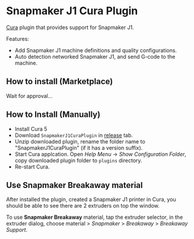 # Snapmaker J1 Cura Plugin

[Cura](https://github.com/Ultimaker/Cura) plugin that provides support for Snapmaker J1.

Features:

- Add Snapmaker J1 machine definitions and quality configurations.
- Auto detection networked Snapmaker J1, and send G-code to the machine.

## How to install (Marketplace)

Wait for approval...

## How to Install (Manually)

- Install Cura 5
- Download `SnapmakerJ1CuraPlugin` in [release](https://github.com/Snapmaker/SnapmakerJ1CuraPlugin/releases) tab.
- Unzip downloaded plugin, rename the folder name to "SnapmakerJ1CuraPlugin" (if it has a version suffix).
- Start Cura applcation. Open *Help Menu* -> *Show Configuration Folder*, copy downloaded plugin folder to `plugins` directory.
- Re-start Cura.

## Use Snapmaker Breakaway material

After installed the plugin, created a Snapmaker J1 printer in Cura, you should
be able to see there are 2 extruders on top the window.

To use **Snapmaker Breakaway** material, tap the extruder selector, in the
extruder dialog, choose material > *Snapmaker* > *Breakaway* > *Breakaway Support*.